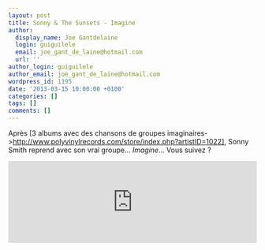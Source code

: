 ```yaml
---
layout: post
title: Sonny & The Sunsets - Imagine
author:
  display_name: Joe Gantdelaine
  login: guiguilele
  email: joe_gant_de_laine@hotmail.com
  url: ''
author_login: guiguilele
author_email: joe_gant_de_laine@hotmail.com
wordpress_id: 1195
date: '2013-03-15 10:00:00 +0100'
categories: []
tags: []
comments: []
---
```

Après [3 albums avec des chansons de groupes imaginaires->http://www.polyvinylrecords.com/store/index.php?artistID=1022], Sonny Smith reprend avec son vrai groupe... *Imagine*... Vous suivez ?

<iframe width="100%" height="166" scrolling="no" frameborder="no" src="https://w.soundcloud.com/player/?url=http%3A%2F%2Fapi.soundcloud.com%2Ftracks%2F81081230"></iframe> 
